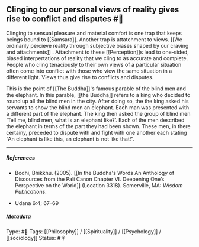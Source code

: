 ## Clinging to our personal views of reality gives rise to conflict and disputes  #🧠 

Clinging to sensual pleasure and material comfort is one trap that keeps beings bound to [[Samsara]]. Another trap is attatchment to views. [[We ordinarily percieve reality through subjective biases shaped by our craving and attachments]] . Attachment to these [[Perception]]s lead to one-sided, biased interpertations of reality that we cling to as accurate and complete. People who cling tenaciously to their own views of a particular situation often come into conflict with those who view the same situation in a different light. Views thus give rise to conflicts and disputes. 

This is the point of [[The Buddha]]'s famous parable of the blind men and the elephant. In this parable, [[the Buddha]] refers to a king who decided to round up all the blind men in the city. After doing so, the the king asked his servants to show the blind men an elephant. Each man was presented with a different part of the elephant. The king then asked the group of blind men ‘Tell me, blind men, what is an elephant like?’. Each of the men described the elephant in terms of the part they had been shown. These men, in there certainy, preceded to dispute with and fight with one another each stating “An elephant is like this, an elephant is not like that!".

___

##### References

- Bodhi, Bhikkhu. (2005). [[In the Buddha's Words An Anthology of Discources from the Pali Canon Chapter VI. Deepening One’s Perspective on the World]]   (Location 3318). Somerville, MA: _Wisdom Publications_.

- Udana 6:4; 67–69

##### Metadata

Type: #🔴 
Tags: [[Philosophy]] / [[Spirituality]] / [[Psychology]] / [[sociology]]
Status: #☀️ 